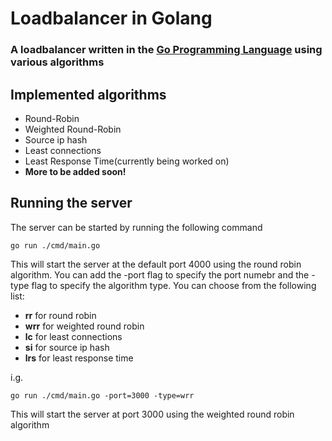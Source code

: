 # Loadbalancer in Golang

### A loadbalancer written in the [Go Programming Language](https://go.dev/) using various algorithms

## Implemented algorithms

- Round-Robin
- Weighted Round-Robin
- Source ip hash
- Least connections
- Least Response Time(currently being worked on)
- **More to be added soon!**

## Running the server

The server can be started by running the following command

    go run ./cmd/main.go 

This will start the server at the default port 4000 using the round robin algorithm. You can add the -port flag to specify the port numebr and the -type flag to specify the algorithm type. You can choose from the following list:

- **rr** for round robin
- **wrr** for weighted round robin
- **lc** for least connections
- **si** for source ip hash
- **lrs** for least response time

i.g.

    go run ./cmd/main.go -port=3000 -type=wrr

This will start the server at port 3000 using the weighted round robin algorithm
